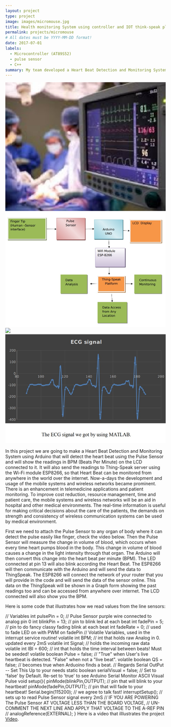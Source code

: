 ```yaml
---
layout: project
type: project
image: images/micromouse.jpg
title: Health monitoring System using controller and IOT think-speak platform
permalink: projects/micromouse
# All dates must be YYYY-MM-DD format!
date: 2017-07-01
labels:
  - Microcontroller (AT89S52) 
  - pulse sensor
  - C++
summary: My team developed a Heart Beat Detection and Monitoring System using Arduino that will detect the heart beat using the Pulse Sensor and will show the readings in BPM (Beats Per Minute) on the LCD connected to it. It will also send the readings to Thing-Speak server using the Wi-Fi module ESP8266, so that Heart Beat can be monitored from anywhere in the world over the internet..
---
```


<div class="ui small rounded images">
  <img class="ui image" src="../images/third.1.jpg">
  <img class="ui image" src="../images/third.2.jpg">
  <img class="ui image" src="../images/third.3.jpg">
  <img class="ui image" src="../images/third.4.jpg">
</div>

In this project we are going to make a Heart Beat Detection and Monitoring System using Arduino that will detect the heart beat using the Pulse Sensor and will show the
readings in BPM (Beats Per Minute) on the LCD connected to it. It will also send the readings to Thing-Speak server using the Wi-Fi module ESP8266, so that Heart Beat
can be monitored from anywhere in the world over the internet. Now-a-days the development and usage of the mobile systems and wireless networks became prominent. There is an enhancement in telemedicine applications and patient monitoring. To improve cost reduction, resource management, time and patient care, the mobile systems and wireless networks will be an aid in hospital and other medical environments. The real-time information is useful for making critical decisions about the care of the patients, the demands on strength and consistency of wireless communication systems can be used by medical environment.

First we need to attach the Pulse Sensor to any organ of body where it can detect the pulse easily like finger, check the video below. Then the Pulse Sensor will measure
the change in volume of blood, which occurs when every time heart pumps blood in the body. This change in volume of blood causes a change in the light intensity through that organ. The Arduino will then convert this change into the heart beat per minute (BPM). The LED connected at pin 13 will also blink according the Heart Beat.
The ESP8266 will then communicate with the Arduino and will send the data to ThingSpeak. The ESP8266 will connect the network of your router that you will provide in the code and will send the data of the sensor online. This data on the ThingSpeak will be shown in a Graph form showing the past readings too and can be accessed from anywhere over internet. The LCD connected will also show you the BPM.

Here is some code that illustrates how we read values from the line sensors:

// Variables
int pulsePin = 0; // Pulse Sensor purple wire connected to analog pin 0
int blinkPin = 13; // pin to blink led at each beat
int fadePin = 5; // pin to do fancy classy fading blink at each beat
int fadeRate = 0; // used to fade LED on with PWM on fadePin
// Volatile Variables, used in the interrupt service routine!
volatile int BPM; // int that holds raw Analog in 0. updated every 2mS
volatile int Signal; // holds the incoming raw data
volatile int IBI = 600; // int that holds the time interval between beats! Must be seeded!
volatile boolean Pulse = false; // "True" when User's live heartbeat is detected. "False" when not a "live beat".
volatile boolean QS = false; // becomes true when Arduoino finds a beat.
// Regards Serial OutPut -- Set This Up to your needs
static boolean serialVisual = false; // Set to 'false' by Default. Re-set to 'true' to see Arduino Serial Monitor ASCII
Visual Pulse
void setup(){
pinMode(blinkPin,OUTPUT); // pin that will blink to your heartbeat!
pinMode(fadePin,OUTPUT); // pin that will fade to your heartbeat!
Serial.begin(115200); // we agree to talk fast!
interruptSetup(); // sets up to read Pulse Sensor signal every 2mS
// IF YOU ARE POWERING The Pulse Sensor AT VOLTAGE LESS THAN THE BOARD VOLTAGE,
// UN-COMMENT THE NEXT LINE AND APPLY THAT VOLTAGE TO THE A-REF PIN
// analogReference(EXTERNAL);
}
Here is a video that illlustrates the project [Video](https://vimeo.com/263332763).




